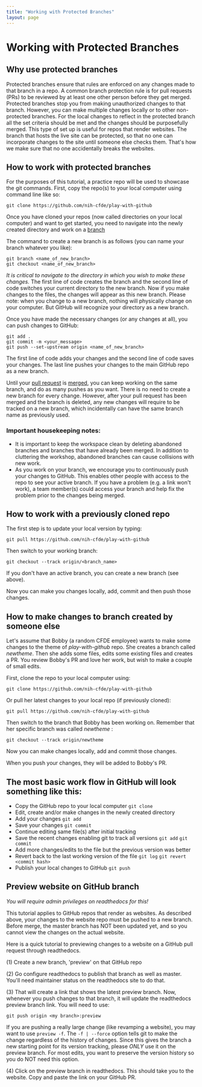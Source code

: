 ```yaml
---
title: "Working with Protected Branches"
layout: page
---
```


Working with Protected Branches
============================

Why use protected branches
--------------------------

Protected branches ensure that rules are enforced on any changes made to
that branch in a repo. A common branch protection rule is for pull requests (PRs) to be reviewed
by at least one other person before they get merged. Protected branches stop you
from making unauthorized changes to that branch. However, you can make multiple changes locally or to other non-protected branches. For the local changes to reflect in the protected branch all the set criteria should be met and the changes should be purposefully merged.
This type of set up is useful for repos that render websites. The branch that hosts
the live site can be protected, so that no one can incorporate changes to the
site until someone else checks them. That's how we make sure that no one
accidentally breaks the websites.

How to work with protected branches
-----------------------------------

For the purposes of this tutorial, a practice repo will be used to showcase the git commands. First, copy the repo(s) to your local computer using command line like so:

    git clone https://github.com/nih-cfde/play-with-github

Once you have cloned your repos (now called directories on your local
computer) and want to get started, you need to navigate into the newly created directory and
work on a
[branch](https://github.com/nih-cfde/organization/blob/master/GitHubUsage.md#definitions)

The command to create a new branch is as follows (you can name your
branch whatever you like):

    git branch <name_of_new_branch>
    git checkout <name_of_new_branch>

*It is critical to navigate to the directory in which you wish
to make these changes.* The first line of code creates the branch and
the second line of code switches your current directory to the new
branch. Now if you make changes to the files, the changes will appear as
this new branch. Please note: when you change to a new branch, nothing
will physically change on your computer. But GitHub will recognize your directory as a new branch.

Once you have made the necessary changes (or any changes at all), you
can push changes to GitHub:

    git add .
    git commit -m <your_message>
    git push --set-upstream origin <name_of_new_branch>

The first line of code adds your changes and the second line of code
saves your changes. The last line pushes your changes to the main GitHub
repo as a new branch.

Until your [pull request](https://github.com/nih-cfde/organization/blob/master/GitHubUsage.md#definitions)
is [merged](https://github.com/nih-cfde/organization/blob/master/GitHubUsage.md#merging-pull-requests),
you can keep working on the same branch, and do as many pushes as you
want. There is no need to create a new branch for every change. However, after your pull request has been merged and the branch is deleted, any new changes will require to be tracked on a new branch, which incidentally can have the same branch name as previously used.

### Important housekeeping notes:

-   It is important to keep the workspace clean by deleting abandoned
    branches and branches that have already been merged. In addition to
    cluttering the workshop, abandoned branches can cause collisions
    with new work.
-   As you work on your branch, we encourage you to continuously push your changes to
    GitHub. This enables other people with access to the repo to see your active branch. If you have a problem (e.g. a link won't work), a team member(s) could access your branch and help fix the problem prior to the changes being merged.

How to work with a previously cloned repo
-----------------------------------------

The first step is to update your local version by typing:

    git pull https://github.com/nih-cfde/play-with-github

Then switch to your working branch:

    git checkout --track origin/<branch_name>

If you don't have an active branch, you can create a new branch (see
above).

Now you can make you changes locally, add, commit and then push those
changes.

How to make changes to branch created by someone else
---------------------------------------------

Let's assume that Bobby (a random CFDE employee) wants to make some
changes to the theme of *play-with-github* repo. She creates a branch called
*newtheme*. Then she adds some files, edits some existing files and
creates a PR. You review Bobby's PR and love her work,
but wish to make a couple of small edits.

First, clone the repo to your local computer using:

    git clone https://github.com/nih-cfde/play-with-github

Or pull her latest changes to your local repo (if previously cloned):

    git pull https://github.com/nih-cfde/play-with-github

Then switch to the branch that Bobby has been working on. Remember that
her specific branch was called *newtheme* :

    git checkout --track origin/newtheme

Now you can make changes locally, add and commit those changes.

When you push your changes, they will be added to Bobby's PR.

The most basic work flow in GitHub will look something like this:
-----------------------------------------------------------------

-   Copy the GitHub repo to your local computer `git clone`
-   Edit, create and/or make changes in the newly created directory
-   Add your changes `git add`
-   Save your changes `git commit`
-   Continue editing same file(s) after initial tracking
-   Save the recent changes enabling git to track all versions `git add` `git commit`
-   Add more changes/edits to the file but the previous version was better
-   Revert back to the last working version of the file `git log` `git revert <commit hash>`
-   Publish your local changes to GitHub `git push`

Preview website on GitHub branch
--------------------------------

*You will require admin privileges on readthedocs for this!*

This tutorial applies to GitHub repos that render as websites. As
described above, your changes to the website repo must be pushed to a
new branch. Before merge, the master branch has NOT been updated yet,
and so you cannot view the changes on the actual website. 

Here is a quick tutorial to previewing changes to a website on a GitHub
pull request through readthedocs.

(1) Create a new branch, 'preview' on that GitHub repo

(2) Go configure readthedocs to publish that branch as well as master.
    You'll need maintainer status on the readthedocs site to do that.

(3) That will create a link that shows the latest preview branch. Now,
    whenever you push changes to that branch, it will update the
    readthedocs preview branch link. You will need to use:

<!-- -->

    git push origin <my branch>:preview

If you are pushing a really large change (like revamping a website), you may want to use `preview -f`. The `-f | --force` option
tells git to make the change regardless of the history of changes. Since this gives the branch a new starting point
for its version tracking, please *ONLY* use it on the preview branch. For most edits, you want to preserve the version history
so you do NOT need this option.

(4) Click on the preview branch in readthedocs. This should take you to
    the website. Copy and paste the link on your GitHub PR.

